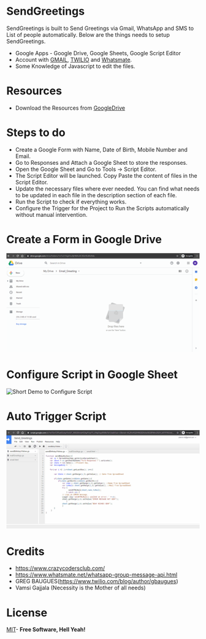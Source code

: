 # SendGreetings
SendGreetings is built to Send Greetings via Gmail, WhatsApp and SMS to List of people automatically. Below are the things needs to setup SendGreetings.

  - Google Apps - Google Drive, Google Sheets, Google Script Editor
  - Account with [GMAIL](https://mail.google.com/), [TWILIO](https://www.twilio.com/try-twilio) and [Whatsmate](https://www.whatsmate.net/whatsapp-gateway-api.html).
  - Some Knowledge of Javascript to edit the files.

# Resources
- Download the Resources from [GoogleDrive](https://bit.ly/2TpKmQW)

# Steps to do
  - Create a Google Form with Name, Date of Birth, Mobile Number and Email.
  - Go to Responses and Attach a Google Sheet to store the responses.
  - Open the Google Sheet and Go to Tools -> Script Editor.
  - The Script Editor will be launched. Copy Paste the content of files in the Script Editor.
  - Update the necessary files where ever needed. You can find what needs to be updated in each file in the description section of each file.
  - Run the Script to check if everything works.
  - Configure the Trigger for the Project to Run the Scripts automatically without manual intervention.
  
# Create a Form in Google Drive
![Short Demo to Create Form](doc/GoogleDrive_CreateForm.gif?raw=true)

# Configure Script in Google Sheet
![Short Demo to Configure Script](doc/GoogleDrive_ConfigureScript.gif?raw=true)

# Auto Trigger Script
![Short Demo to Auto Trigger Script](doc/GoogleDrive_AutoTriggerMail.gif?raw=true)

# Credits
  - https://www.crazycodersclub.com/
  - https://www.whatsmate.net/whatsapp-group-message-api.html
  - GREG BAUGUES(https://www.twilio.com/blog/author/gbaugues)
  - Vamsi Gajjala (Necessity is the Mother of all needs)
    
# License
[MIT](https://choosealicense.com/licenses/mit/)- **Free Software, Hell Yeah!**

